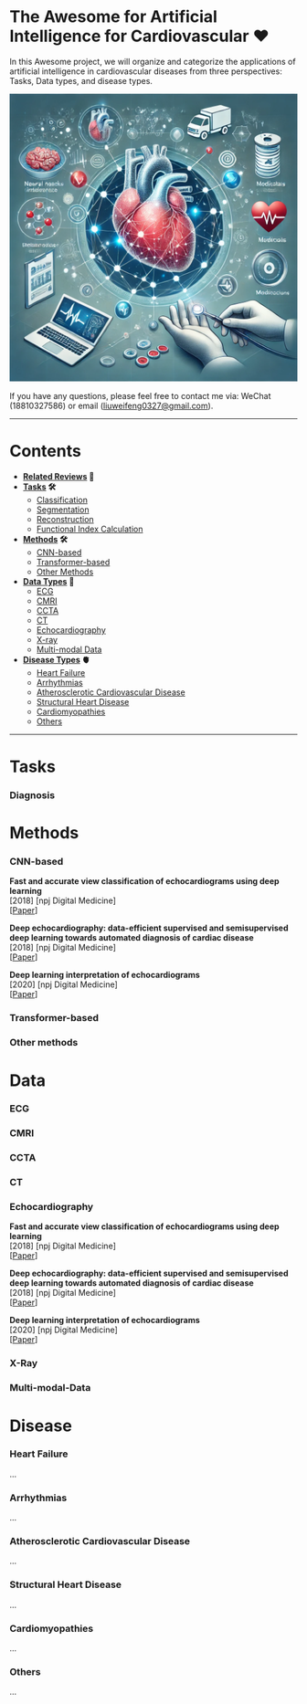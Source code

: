 # The Awesome for Artificial Intelligence for Cardiovascular ❤️

In this Awesome project, we will organize and categorize the applications of artificial intelligence in cardiovascular diseases from three perspectives: Tasks, Data types, and disease types.

![homepage_image](https://github.com/WFLiu0327/Awesome-for-AI-in-Cardiovascular/blob/main/imgs/1fc58f96-711b-4247-ae8d-f59dd6cbb9ac.png)

If you have any questions, please feel free to contact me via: WeChat (18810327586) or email (liuweifeng0327@gmail.com).

---

# **Contents**
* **[Related Reviews](#Reviews) 📝**
* **[Tasks](#Tasks) 🛠️**
    * [Classification](#Classification)
    * [Segmentation](#Segmentation)
    * [Reconstruction](#Reconstruction)
    * [Functional Index Calculation](#Functional-Index-Calculation)
* **[Methods](#Methods) 🛠️**
    * [CNN-based](#CNN-based)
    * [Transformer-based](#Transformer-based)
    * [Other Methods](#Other-Methods)
* **[Data Types](#Data) 💾**
    * [ECG](#ECG)
    * [CMRI](#CMRI)
    * [CCTA](#CCTA)
    * [CT](#CT)
    * [Echocardiography](#Echocardiography)
    <!-- * [Electronic Reports](#Electronic-Reports) -->
    * [X-ray](#X-ray-Imaging)
    * [Multi-modal Data](#Multi-modal-Data)
* **[Disease Types](#Disease) 🫀**
    * [Heart Failure](#Heart-Failure)
    * [Arrhythmias](#Arrhythmias)
    * [Atherosclerotic Cardiovascular Disease](#Atherosclerotic-Cardiovascular-Disease)
    * [Structural Heart Disease](#Structural-Heart-Disease)
    * [Cardiomyopathies](#Cardiomyopathies)
    * [Others](#Others)


---
# **Tasks**

### **Diagnosis**
 
# **Methods**

### **CNN-based**
**Fast and accurate view classification of echocardiograms using  deep learning**\
[2018] [npj Digital Medicine] \
[[Paper](https://doi.org/10.1038/s41746-017-0013-1)]

**Deep echocardiography: data-efficient supervised and semisupervised deep learning towards automated diagnosis of  cardiac disease**\
[2018] [npj Digital Medicine] \
[[Paper](https://www.nature.com/articles/s41746-018-0065-x)]

**Deep learning interpretation of echocardiograms**\
[2020] [npj Digital Medicine] \
[[Paper](https://www.nature.com/articles/s41746-019-0216-8)]

### **Transformer-based**

### **Other methods**

# **Data**

### **ECG**

### **CMRI**

### **CCTA**

### **CT**

### **Echocardiography**
**Fast and accurate view classification of echocardiograms using  deep learning**\
[2018] [npj Digital Medicine] \
[[Paper](https://doi.org/10.1038/s41746-017-0013-1)]

**Deep echocardiography: data-efficient supervised and semisupervised deep learning towards automated diagnosis of  cardiac disease**\
[2018] [npj Digital Medicine] \
[[Paper](https://www.nature.com/articles/s41746-018-0065-x)]

**Deep learning interpretation of echocardiograms**\
[2020] [npj Digital Medicine] \
[[Paper](https://www.nature.com/articles/s41746-019-0216-8)]
### **X-Ray**

### **Multi-modal-Data**

# **Disease**

### **Heart Failure**
... 

### **Arrhythmias**
...

### **Atherosclerotic Cardiovascular Disease**
...

### **Structural Heart Disease**
...


### **Cardiomyopathies**
...

### **Others**
...

